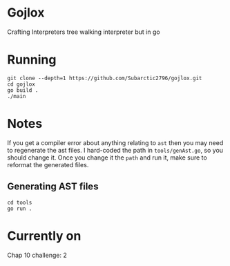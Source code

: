 # Gojlox
Crafting Interpreters tree walking interpreter but in go

# Running
```console
git clone --depth=1 https://github.com/Subarctic2796/gojlox.git
cd gojlox
go build .
./main
```

# Notes
If you get a compiler error about anything relating to `ast` then you may need to regenerate the ast files.
I hard-coded the path in `tools/genAst.go`, so you should change it.
Once you change it the `path` and run it, make sure to reformat the generated files.
## Generating AST files
```console
cd tools
go run .
```

# Currently on
Chap 10
challenge: 2
